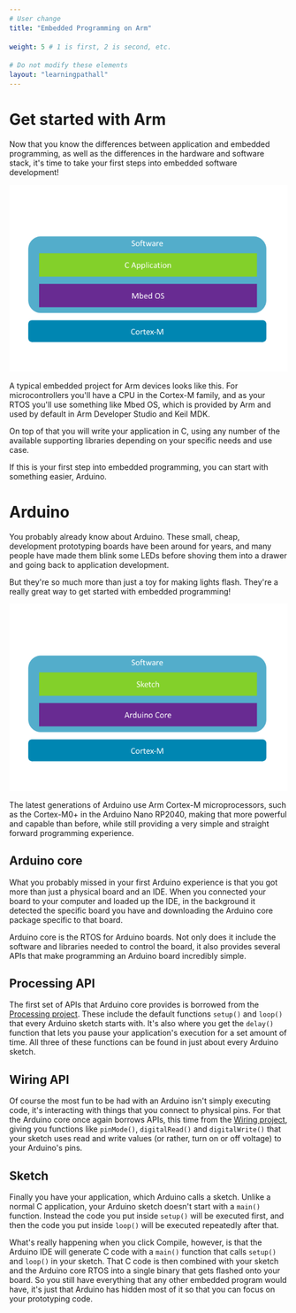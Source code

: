 ```yaml
---
# User change
title: "Embedded Programming on Arm"

weight: 5 # 1 is first, 2 is second, etc.

# Do not modify these elements
layout: "learningpathall"
---
```


# Get started with Arm

Now that you know the differences between application and embedded programming, as well as the differences in the hardware and software stack, it's time to take your first steps into embedded software development!

![Arm Embedded stack](_images/embedded_arm_stack.png)

A typical embedded project for Arm devices looks like this. For microcontrollers you'll have a CPU in the Cortex-M family, and as your RTOS you'll use something like Mbed OS, which is provided by Arm and used by default in Arm Developer Studio and Keil MDK.

On top of that you will write your application in C, using any number of the available supporting libraries depending on your specific needs and use case.

If this is your first step into embedded programming, you can start with something easier, Arduino. 

# Arduino

You probably already know about Arduino. These small, cheap, development prototyping boards have been around for years, and many people have made them blink some LEDs before shoving them into a drawer and going back to application development.

But they're so much more than just a toy for making lights flash. They're a really great way to get started with embedded programming!

![Arduino stack](_images/embedded_arduino_stack.png)

The latest generations of Arduino use Arm Cortex-M microprocessors, such as the Cortex-M0+ in the Arduino Nano RP2040, making that more powerful and capable than before, while still providing a very simple and straight forward programming experience.

## Arduino core

What you probably missed in your first Arduino experience is that you got more than just a physical board and an IDE. When you connected your board to your computer and loaded up the IDE, in the background it detected the specific board you have and downloading the Arduino core package specific to that board.

Arduino core is the RTOS for Arduino boards. Not only does it include the software and libraries needed to control the board, it also provides several APIs that make programming an Arduino board incredibly simple.

## Processing API

The first set of APIs that Arduino core provides is borrowed from the [Processing project](https://processing.org/). These include the default functions `setup()` and `loop()` that every Arduino sketch starts with. It's also where you get the `delay()` function that lets you pause your application's execution for a set amount of time. All three of these functions can be found in just about every Arduino sketch.

## Wiring API

Of course the most fun to be had with an Arduino isn't simply executing code, it's interacting with things that you connect to physical pins. For that the Arduino core once again borrows APIs, this time from the [Wiring project](https://wiring.org.co/), giving you functions like `pinMode()`, `digitalRead()` and `digitalWrite()` that your sketch uses read and write values (or rather, turn on or off voltage) to your Arduino's pins.

## Sketch

Finally you have your application, which Arduino calls a sketch. Unlike a normal C application, your Arduino sketch doesn't start with a `main()` function. Instead the code you put inside `setup()` will be executed first, and then the code you put inside `loop()` will be executed repeatedly after that. 

What's really happening when you click Compile, however, is that the Arduino IDE will generate C code with a `main()` function that calls `setup()` and `loop()` in your sketch. That C code is then combined with your sketch and the Arduino core RTOS into a single binary that gets flashed onto your board. So you still have everything that any other embedded program would have, it's just that Arduino has hidden most of it so that you can focus on your prototyping code.